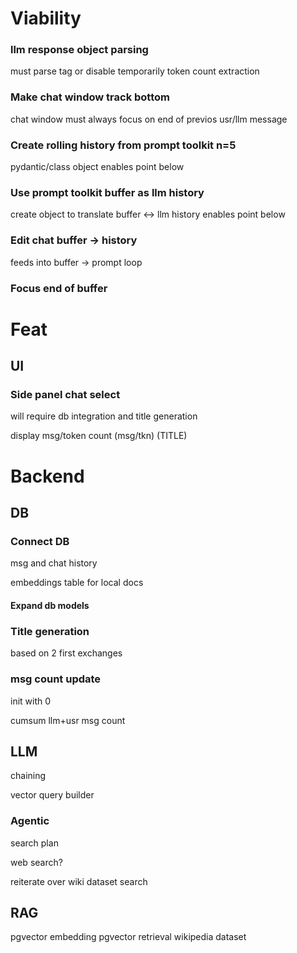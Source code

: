 # Viability

### llm response object parsing
must parse <think> tag or disable temporarily
token count extraction

### Make chat window track bottom
chat window must always focus on end of previos usr/llm message

### Create rolling history from prompt toolkit n=5
pydantic/class object 
enables point below

### Use prompt toolkit buffer as llm history
create object to translate buffer <-> llm history
enables point below

### Edit chat buffer -> history
feeds into buffer -> prompt loop

### Focus end of buffer

# Feat

## UI

### Side panel chat select
will require db integration and title generation

display msg/token count (msg/tkn) (TITLE)

# Backend

## DB

### Connect DB
msg and chat history

embeddings table for local docs

#### Expand db models

### Title generation
based on 2 first exchanges

### msg count update
init with 0

cumsum llm+usr msg count

## LLM
chaining

vector query builder

### Agentic
search plan

web search?

reiterate over wiki dataset search


## RAG
pgvector embedding
pgvector retrieval
wikipedia dataset
